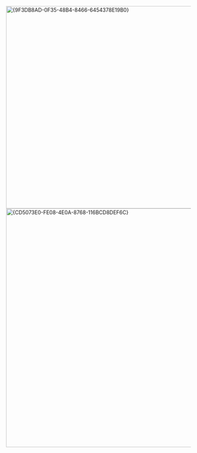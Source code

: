 <img width="1009" height="552" alt="{9F3DB8AD-0F35-48B4-8466-6454378E19B0}" src="https://github.com/user-attachments/assets/c8cccc2a-d47c-4f9d-a82f-44959a33feae" />
<img width="1020" height="651" alt="{CD5073E0-FE08-4E0A-8768-116BCD8DEF6C}" src="https://github.com/user-attachments/assets/015bba9b-dcd1-4cdd-bb01-9ecb19ff108c" />

